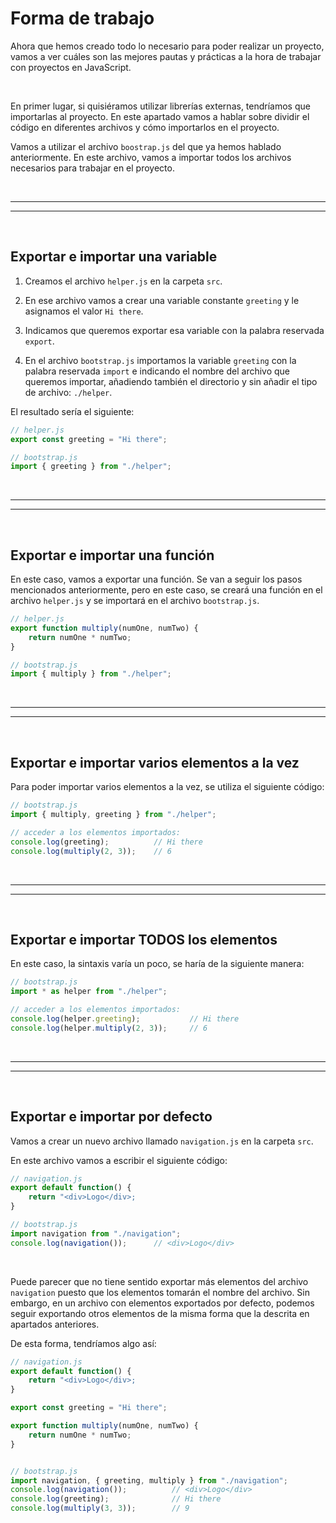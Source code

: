 # Forma de trabajo

Ahora que hemos creado todo lo necesario para poder realizar un proyecto, vamos a ver cuáles son las mejores pautas y prácticas a la hora de trabajar con proyectos en JavaScript.

<br>

En primer lugar, si quisiéramos utilizar librerías externas, tendríamos que importarlas al proyecto. En este apartado vamos a hablar sobre dividir el código en diferentes archivos y cómo importarlos en el proyecto.

Vamos a utilizar el archivo `boostrap.js` del que ya hemos hablado anteriormente. En este archivo, vamos a importar todos los archivos necesarios para trabajar en el proyecto.


<br><hr>
<hr><br>


## Exportar e importar una variable

1. Creamos el archivo `helper.js` en la carpeta `src`.

2. En ese archivo vamos a crear una variable constante `greeting` y le asignamos el valor `Hi there`.

3. Indicamos que queremos exportar esa variable con la palabra reservada `export`.

4. En el archivo `bootstrap.js` importamos la variable `greeting` con la palabra reservada `import` e indicando el nombre del archivo que queremos importar, añadiendo también el directorio y sin añadir el tipo de archivo: `./helper`.

El resultado sería el siguiente:

```js
// helper.js
export const greeting = "Hi there";

// bootstrap.js
import { greeting } from "./helper";
```


<br><hr>
<hr><br>


## Exportar e importar una función

En este caso, vamos a exportar una función. Se van a seguir los pasos mencionados anteriormente, pero en este caso, se creará una función en el archivo `helper.js` y se importará en el archivo `bootstrap.js`.

```js
// helper.js
export function multiply(numOne, numTwo) {
    return numOne * numTwo;
}

// bootstrap.js
import { multiply } from "./helper";
```


<br><hr>
<hr><br>


## Exportar e importar varios elementos a la vez

Para poder importar varios elementos a la vez, se utiliza el siguiente código:

```js
// bootstrap.js
import { multiply, greeting } from "./helper";

// acceder a los elementos importados:
console.log(greeting);          // Hi there
console.log(multiply(2, 3));    // 6
```


<br><hr>
<hr><br>


## Exportar e importar TODOS los elementos

En este caso, la sintaxis varía un poco, se haría de la siguiente manera:

```js
// bootstrap.js
import * as helper from "./helper";

// acceder a los elementos importados:
console.log(helper.greeting);           // Hi there
console.log(helper.multiply(2, 3));     // 6
```


<br><hr>
<hr><br>


## Exportar e importar por defecto

Vamos a crear un nuevo archivo llamado `navigation.js` en la carpeta `src`.

En este archivo vamos a escribir el siguiente código:

```js
// navigation.js
export default function() {
    return "<div>Logo</div>;
}

// bootstrap.js
import navigation from "./navigation";
console.log(navigation());      // <div>Logo</div>
```

<br>

Puede parecer que no tiene sentido exportar más elementos del archivo `navigation` puesto que los elementos tomarán el nombre del archivo. Sin embargo, en un archivo con elementos exportados por defecto, podemos seguir exportando otros elementos de la misma forma que la descrita en apartados anteriores.

De esta forma, tendríamos algo así:

```js
// navigation.js
export default function() {
    return "<div>Logo</div>;
}

export const greeting = "Hi there";

export function multiply(numOne, numTwo) {
    return numOne * numTwo;
}


// bootstrap.js
import navigation, { greeting, multiply } from "./navigation";
console.log(navigation());          // <div>Logo</div>
console.log(greeting);              // Hi there
console.log(multiply(3, 3));        // 9
```
